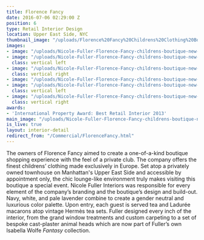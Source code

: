 ```yaml
---
title: Florence Fancy
date: 2016-07-06 02:29:00 Z
position: 6
type: Retail Interior Design
location: Upper East Side, NYC
thumbnail_image: "/uploads/Florence%20Fancy%20Childrens%20Clothing%20Boutique%20Cover%20Nicole%20Fuller%20Interiors-2733ce.jpg"
images:
- image: "/uploads/Nicole-Fuller-Florence-Fancy-childrens-boutique-new-york-interior-designer-.jpg"
- image: "/uploads/Nicole-Fuller-Florence-Fancy-childrens-boutique-new-york-interior-designer-7.jpg"
  class: vertical left
- image: "/uploads/Nicole-Fuller-Florence-Fancy-childrens-boutique-new-york-interior-designer-2.jpg"
  class: vertical right
- image: "/uploads/Nicole-Fuller-Florence-Fancy-childrens-boutique-new-york-interior-designer-1-77bd50.jpg"
- image: "/uploads/Nicole-Fuller-Florence-Fancy-childrens-boutique-new-york-interior-designer-4.jpg"
  class: vertical left
- image: "/uploads/Nicole-Fuller-Florence-Fancy-childrens-boutique-new-york-interior-designer-3.jpg"
  class: vertical right
awards:
- 'International Property Award: Best Retail Interior 2013'
main_image: "/uploads/Nicole-Fuller-Florence-Fancy-childrens-boutique-new-york-interior-designer-9.jpg"
is_live: true
layout: interior-detail
redirect_from: "/Commercial/FlorenceFancy.html"
---
```


The owners of Florence Fancy aimed to create a one-of-a-kind boutique shopping experience with the feel of a private club. The company offers the finest childrens’ clothing made exclusively in Europe. Set atop a privately owned townhouse on Manhattan's Upper East Side and accessible by appointment only, the chic lounge-like environment truly makes visiting this boutique a special event. Nicole Fuller Interiors was responsible for every element of the company’s branding and the boutique’s design and build-out. Navy, white, and pale lavender combine to create a gender neutral and luxurious color palette. Upon entry, each guest is served tea and Ladurée macarons atop vintage Hermès tea sets. Fuller designed every inch of the interior, from the grand window treatments and custom carpeting to a set of bespoke cast-plaster animal heads which are now part of Fuller’s own Isabella Wolfe *Fantasy* collection.
